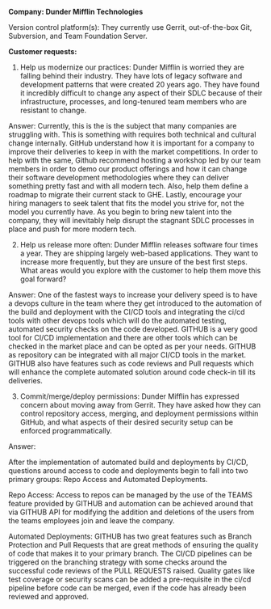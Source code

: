 **Company: Dunder Mifflin Technologies**

Version control platform(s): They currently use Gerrit, out-of-the-box Git, Subversion, and Team Foundation Server.

**Customer requests:**

1) Help us modernize our practices: Dunder Mifflin is worried they are falling behind their industry. They have lots of legacy software and development patterns that were created 20 years ago. They have found it incredibly difficult to change any aspect of their SDLC because of their infrastructure, processes, and long-tenured team members who are resistant to change.

Answer: Currently, this is the is the subject that many companies are struggling with. This is something with requires both technical and cultural change internally. GitHub understand how it is important for a company to improve their deliveries to keep in with the market competitions. In order to help with the same, Github recommend hosting a workshop led by our team members in order to demo our product offerings and how it can change their software development methodologies where they can deliver something pretty fast and with all modern tech. Also, help them define a roadmap to migrate their current stack to GHE.
Lastly, encourage your hiring managers to seek talent that fits the model you strive for, not the model you currently have. As you begin to bring new talent into the company, they will inevitably help disrupt the stagnant SDLC processes in place and push for more modern tech.

2) Help us release more often: Dunder Mifflin releases software four times a year. They are shipping largely web-based applications. They want to increase more frequently, but they are unsure of the best first steps. What areas would you explore with the customer to help them move this goal forward?

Answer: One of the fastest ways to increase your delivery speed is to have a devops culture in the team where they get introduced to the automation of the build and deployment with the CI/CD tools and integrating the ci/cd tools with other devops tools which will do the automated testing, automated security checks on the code developed. 
GITHUB is a very good tool for CI/CD implementation and there are other tools which can be checked in the market place and can be opted as per your needs. GITHUB as repository can be integrated with all major CI/CD tools in the market. GITHUB also have features such as code reviews and Pull requests which will enhance the complete automated solution around code check-in till its deliveries.

3) Commit/merge/deploy permissions: Dunder Mifflin has expressed concern about moving away from Gerrit. They have asked how they can control repository access, merging, and deployment permissions within GitHub, and what aspects of their desired security setup can be enforced programmatically.

Answer:

After the implementation of automated build and deployments by CI/CD, questions around access to code and deployments begin to fall into two primary groups: Repo Access and Automated Deployments.

Repo Access:
Access to repos can be managed by the use of the TEAMS feature provided by GITHUB and automation can be achieved around that via GITHUB API for modifying the addition and deletions of the users from the teams employees join and leave the company.

Automated Deployments:
GITHUB has two great features such as Branch Protection and Pull Requests that are great methods of ensuring the quality of code that makes it to your primary branch. The CI/CD pipelines can be triggered on the branching strategy with some checks around the successful code reviews of the PULL REQUESTS raised. Quality gates like test coverage or security scans can be added a pre-requisite in the ci/cd pipeline before code can be merged, even if the code has already been reviewed and approved.
